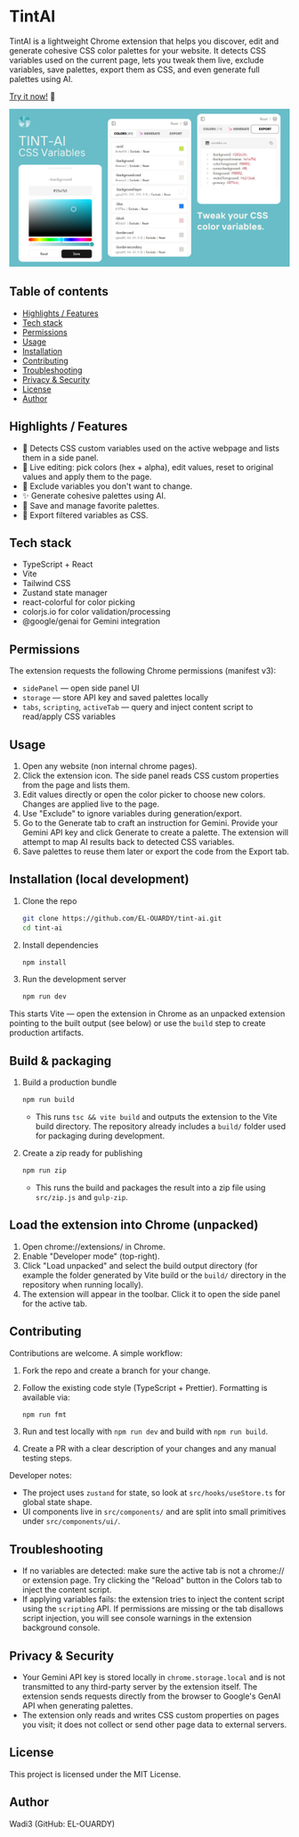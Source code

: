# TintAI

TintAI is a lightweight Chrome extension that helps you discover, edit and generate cohesive CSS color palettes for your website. It detects CSS variables used on the current page, lets you tweak them live, exclude variables, save palettes, export them as CSS, and even generate full palettes using AI.

[Try it now!](https://tint-ai.wadi3.codes) 🎨

![PopStream Demo](screenshot.png)

## Table of contents

- [Highlights / Features](#highlights--features)
- [Tech stack](#tech-stack)
- [Permissions](#permissions)
- [Usage](#usage)
- [Installation](#installation-local-development)
- [Contributing](#contributing)
- [Troubleshooting](#troubleshooting)
- [Privacy & Security](#privacy--security)
- [License](#license)
- [Author](#author)

## Highlights / Features

- 🎯 Detects CSS custom variables used on the active webpage and lists them in a side panel.
- 🧩 Live editing: pick colors (hex + alpha), edit values, reset to original values and apply them to the page.
- 📌 Exclude variables you don't want to change.
- ✨ Generate cohesive palettes using AI.
- 🎨 Save and manage favorite palettes.
- 📌 Export filtered variables as CSS.

## Tech stack

- TypeScript + React
- Vite
- Tailwind CSS
- Zustand state manager
- react-colorful for color picking
- colorjs.io for color validation/processing
- @google/genai for Gemini integration

## Permissions

The extension requests the following Chrome permissions (manifest v3):

- `sidePanel` — open side panel UI
- `storage` — store API key and saved palettes locally
- `tabs`, `scripting`, `activeTab` — query and inject content script to read/apply CSS variables

## Usage

1. Open any website (non internal chrome pages).
2. Click the extension icon. The side panel reads CSS custom properties from the page and lists them.
3. Edit values directly or open the color picker to choose new colors. Changes are applied live to the page.
4. Use "Exclude" to ignore variables during generation/export.
5. Go to the Generate tab to craft an instruction for Gemini. Provide your Gemini API key and click Generate to create a palette. The extension will attempt to map AI results back to detected CSS variables.
6. Save palettes to reuse them later or export the code from the Export tab.

## Installation (local development)

1. Clone the repo

    ```bash
    git clone https://github.com/EL-OUARDY/tint-ai.git
    cd tint-ai
    ```

2. Install dependencies

    ```bash
   npm install
    ```

3. Run the development server

    ```bash
   npm run dev
    ```

This starts Vite — open the extension in Chrome as an unpacked extension pointing to the built output (see below) or use the `build` step to create production artifacts.

## Build & packaging

1. Build a production bundle

   ```bash
   npm run build
   ```

   - This runs `tsc && vite build` and outputs the extension to the Vite build directory. The repository already includes a `build/` folder used for packaging during development.

2. Create a zip ready for publishing

    ```bash
   npm run zip
   ```

   - This runs the build and packages the result into a zip file using `src/zip.js` and `gulp-zip`.

## Load the extension into Chrome (unpacked)

1. Open chrome://extensions/ in Chrome.
2. Enable "Developer mode" (top-right).
3. Click "Load unpacked" and select the build output directory (for example the folder generated by Vite build or the `build/` directory in the repository when running locally).
4. The extension will appear in the toolbar. Click it to open the side panel for the active tab.

## Contributing

Contributions are welcome. A simple workflow:

1. Fork the repo and create a branch for your change.
2. Follow the existing code style (TypeScript + Prettier). Formatting is available via:

    ```bash
   npm run fmt
   ```

3. Run and test locally with `npm run dev` and build with `npm run build`.
4. Create a PR with a clear description of your changes and any manual testing steps.

Developer notes:

- The project uses `zustand` for state, so look at `src/hooks/useStore.ts` for global state shape.
- UI components live in `src/components/` and are split into small primitives under `src/components/ui/`.

## Troubleshooting

- If no variables are detected: make sure the active tab is not a chrome:// or extension page. Try clicking the "Reload" button in the Colors tab to inject the content script.
- If applying variables fails: the extension tries to inject the content script using the `scripting` API. If permissions are missing or the tab disallows script injection, you will see console warnings in the extension background console.

## Privacy & Security

- Your Gemini API key is stored locally in `chrome.storage.local` and is not transmitted to any third-party server by the extension itself. The extension sends requests directly from the browser to Google's GenAI API when generating palettes.
- The extension only reads and writes CSS custom properties on pages you visit; it does not collect or send other page data to external servers.

## License

This project is licensed under the MIT License.

## Author

Wadi3 (GitHub: EL-OUARDY)
